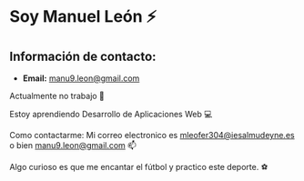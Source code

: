 # Soy Manuel León :zap:

## Información de contacto:

+ **Email:** manu9.leon@gmail.com


Actualmente no trabajo 🔭 

Estoy aprendiendo Desarrollo de Aplicaciones Web 💻

Como contactarme: Mi correo electronico es mleofer304@iesalmudeyne.es o bien manu9.leon@gmail.com 📫 

Algo curioso es que me encantar el fútbol y practico este deporte. ⚽

```
